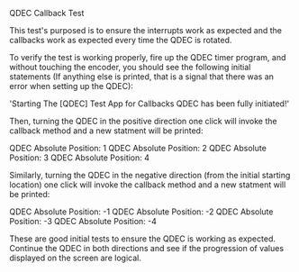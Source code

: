 QDEC Callback Test

This test's purposed is to ensure the interrupts work
as expected and the callbacks work as expected every 
time the QDEC is rotated.

To verify the test is working properly, fire up the QDEC 
timer program, and without touching the encoder, you should 
see the following initial statements (If anything else is printed, 
that is a signal that there was an error when setting up the QDEC):

'Starting The [QDEC] Test App for Callbacks
QDEC has been fully initiated!'

Then, turning the QDEC in the positive direction
one click will invoke the callback method and a new statment will
be printed: 

QDEC Absolute Position: 1
QDEC Absolute Position: 2
QDEC Absolute Position: 3
QDEC Absolute Position: 4

Similarly, turning the QDEC in the negative direction (from the initial 
starting location) one click will invoke the callback method and a new 
statment will be printed: 

QDEC Absolute Position: -1
QDEC Absolute Position: -2
QDEC Absolute Position: -3
QDEC Absolute Position: -4

These are good initial tests to ensure the QDEC is working as expected.
Continue the QDEC in both directions and see if the progression of values 
displayed on the screen are logical.
